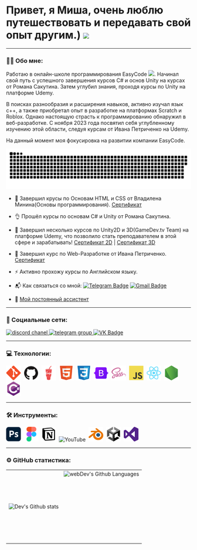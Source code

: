 
# Привет, я Миша, очень люблю путешествовать и передавать свой опыт другим.) <a href="https://visitorbadge.io/status?path=https%3A%2F%2Fgithub.com%2FZeRcooI%2FZeRcooI%2Fedit%2Fmain%2FREADME.md"><img src="https://api.visitorbadge.io/api/visitors?path=https%3A%2F%2Fgithub.com%2FZeRcooI%2FZeRcooI%2Fedit%2Fmain%2FREADME.md&label=visitors&labelColor=%2337d67a&countColor=%232ccce4&style=flat&labelStyle=lower" /></a>

---

### :man_technologist: Обо мне: 
 
Работаю в онлайн-школе программирования EasyCode <img src="https://media.giphy.com/media/WUlplcMpOCEmTGBtBW/giphy.gif" width="30px">. Начинал свой путь с успешного завершения курсов C# и основ Unity на курсах от Романа Сакутина. Затем углубил знания, проходя курсы по Unity на платформе Udemy.

В поисках разнообразия и расширения навыков, активно изучал язык c++, а также приобретал опыт в разработке на платформах Scratch и Roblox. Однако настоящую страсть к программированию обнаружил в веб-разработке. С ноября 2023 года посвятил себя углубленному изучению этой области, следуя курсам от Ивана Петриченко на Udemy.

На данный момент моя фокусировка на развитии компании EasyCode.

<p align="center">
 <img width="600" src="assets/github-snake.svg" alt="snake"/>
</p>

- 🔭 Завершил крусы по Основам HTML и CSS от Владилена Минина(Основы программирования). [Сертификат](https://postimg.cc/YGBpw4Bh)
  
- 👌 Прошёл курсы по основам C# и Unity от Романа Сакутина.

- 🌱 Завершил несколько курсов по Unity2D и 3D(GameDev.tv Team) на платформе Udemy, что позволило стать преподавателем в этой сфере и зарабатывать! [Сертификат 2D](https://postimg.cc/Y4zb3VRj) | [Сертификат 3D](https://postimg.cc/f3rfWfZt)

- 🤗 Завершил курс по Web-Разработке от Ивана Петриченко. [Сертификат](https://postimg.cc/RJtQJHJw)
  
- ⚡ Активно прохожу курсы по Английском языку. 

- 📬️ Как связаться со мной: [![Telegram Badge](https://img.shields.io/badge/-ZeRcooI-blue?style=flat&logo=Telegram&logoColor=white)](https://t.me/ZeRcooI) [![Gmail Badge](https://img.shields.io/badge/-Gmail-red?style=flat&logo=Gmail&logoColor=white)](mailto:mihanpan1996@gmail.com)

- 👑 [Мой постоянный ассистент](https://github.com/ZeRcooI/Developers-Assistant)

---

### 🤝 Социальные сети:

  <div id="badges">
    <a href="https://discord.gg/kbVCaHUs" target="_blank">
      <img src="https://github.com/ZeRcooI/ZeRcooI/assets/94679102/ee08be0d-ceb6-412c-8087-f70adf12710d" width="40" height="40" alt="discord chanel" />
    </a>
    <a href="https://t.me/ZeRcooI" target="_blank">
      <img src="https://cdn-icons-png.flaticon.com/512/2111/2111646.png" width="40" height="40" alt="telegram group" />
    </a>
    <a href="https://vk.com/jiackuhaho4b" target="_blank">
      <img src="https://cdn-icons-png.flaticon.com/512/145/145813.png" width="40" height="40" alt="VK Badge"/>
    </a>
  </div>

---

### 💻 Технологии:

<div>
  <img src="https://github.com/devicons/devicon/blob/master/icons/git/git-original.svg" title="git" alt="git" width="40" height="40"/>&nbsp
  <img src="https://github.com/devicons/devicon/blob/master/icons/github/github-original.svg" title="github" alt="github" width="40" height="40"/>&nbsp
  <img src="https://github.com/devicons/devicon/blob/master/icons/gulp/gulp-plain.svg" title="gulp" alt="gulp" width="40" height="40"/>&nbsp
  <img src="https://github.com/devicons/devicon/blob/master/icons/html5/html5-original.svg" title="html5" alt="html5" width="40" height="40"/>&nbsp
  <img src="https://github.com/devicons/devicon/blob/master/icons/css3/css3-original.svg" title="css" alt="css" width="40" height="40"/>&nbsp
  <img src="https://github.com/devicons/devicon/blob/master/icons/bootstrap/bootstrap-original.svg" title="bootstrap" alt="bootstrap" width="40" height="40"/>&nbsp
  <img src="https://github.com/devicons/devicon/blob/master/icons/sass/sass-original.svg" title="sass" alt="sass" width="40" height="40"/>&nbsp
  <img src="https://github.com/devicons/devicon/blob/master/icons/javascript/javascript-original.svg" title="javascript" alt="javascript" width="40" height="40"/>&nbsp
  <img src="https://github.com/devicons/devicon/blob/master/icons/react/react-original.svg" title="reactjs" alt="reactjs" width="40" height="40"/>&nbsp
  <img src="https://github.com/devicons/devicon/blob/master/icons/nodejs/nodejs-original.svg" title="nodejs" alt="nodejs" width="40" height="40"/>&nbsp
  <img src="https://github.com/devicons/devicon/blob/master/icons/csharp/csharp-original.svg" title="C#" alt="C#" width="40" height="40"/>&nbsp;
  <!-- <img src="https://github.com/devicons/devicon/blob/master/icons/express/express-original.svg" title="express" alt="express" width="40" height="40"/>&nbsp -->
  <!-- <img src="https://github.com/devicons/devicon/blob/master/icons/mongodb/mongodb-original.svg" title="mongodb" alt="mongodb" width="40" height="40"/>&nbsp -->
  <!-- <img src="https://github.com/devicons/devicon/blob/master/icons/sass/sass-original.svg" title="sass/scss" alt="sass/scss" width="40" height="40"/>&nbsp; -->
  <!-- <img src="https://github.com/devicons/devicon/blob/master/icons/webpack/webpack-original.svg" title="webpack" alt="webpack" width="40" height="40"/>&nbsp; -->
  <!-- <img src="https://github.com/devicons/devicon/blob/master/icons/redux/redux-original.svg" title="redux" alt="redux" width="40" height="40"/>&nbsp; -->
</div>

---

### 🛠 Инструменты:

<div>
  <img src="https://github.com/devicons/devicon/blob/master/icons/photoshop/photoshop-plain.svg" title="photoshop" alt="photoshop" width="40" height="40"/>&nbsp;
  <img src="https://github.com/devicons/devicon/blob/master/icons/figma/figma-original.svg" title="figma" alt="figma" width="40" height="40"/>&nbsp;
  <img src="https://github.com/devicons/devicon/blob/master/icons/notion/notion-original.svg" title="notion" alt="notion" width="40" height="40"/>&nbsp;
  <img src="https://upload.wikimedia.org/wikipedia/commons/9/9e/YouTube_Logo_%282013-2017%29.svg" title="YouTube" alt="YouTube" width="40" height="40"/>&nbsp;
  <img src="https://github.com/devicons/devicon/blob/master/icons/blender/blender-original.svg" title="blender" alt="blender" width="40" height="40"/>&nbsp;
  <img src="https://github.com/devicons/devicon/blob/master/icons/unity/unity-original.svg" title="unity" alt="unity" width="40" height="40"/>&nbsp;
  <img src="https://github.com/devicons/devicon/blob/master/icons/visualstudio/visualstudio-plain.svg" title="raspberrypi" alt="raspberrypi" width="40" height="40"/>&nbsp;
<!--   <img src="https://github.com/devicons/devicon/blob/master/icons/canva/canva-original.svg" title="canva" alt="canva" width="40" height="40"/>&nbsp; -->
<!--   <img src="https://upload.wikimedia.org/wikipedia/commons/9/90/DaVinci_Resolve_17_logo.svg" title="DaVinci Resolve" alt="DaVinci Resolve" width="40" height="40"/>&nbsp; -->
</div>

---

<!-- ### 💻 Пройденные курсы:

| Курсы                                                           | Дата              |
| ----------------------------------------------------------------| :---------------: |
| netology.ru/Старт в программировании                            | 02/2022 - 03/2022 |
| stepik.org/Основы программирования на C. Задачи.                | 02/2022 - 03/2022 |
| netology.ru/Основы верстки сайта                                | 02/2022 - 03/2022 |
| netology.ru/Первые шаги в JavaScript: создаём сайт и приложение | 02/2022 - 03/2022 |
| stepik.org/Веб-разработка для начинающих: HTML и CSS            | 02/2022 - 03/2022 |
| stepik.org/JavaScript для начинающих                            | 01/2023 - 01/2023 |
| stepik.org/Web-технологии: начальный уровень                    | 01/2023 - 01/2023 |
| practicum.yandex/Факультет Веб разработки                       | 05/2022 - xx/2023 |

--- -->

<!-- ### 💻 Codewars:

![codewars](https://www.codewars.com/users/FilimonovAlexey/badges/large)

--- -->

### ⚙️ GitHub статистика:

<table>
  <tr>
    <td>
      <img align="left" src="http://github-readme-streak-stats.herokuapp.com?user=ZeRcooI&theme=dark&background=000000" alt="Dev's Github stats" />
    </td>
    <td>
      <img height="195px" align="right" alt="webDev's Github Languages" src="https://github-readme-stats-sigma-five.vercel.app/api/top-langs/?username=ZeRcooI&layout=compact&theme=vision-friendly-dark" />
    </td>
  </tr>
</table>
